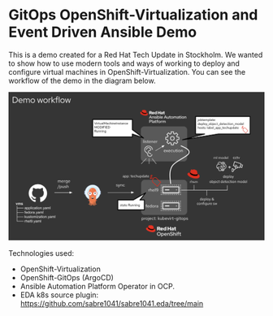 #   GitOps OpenShift-Virtualization and Event Driven Ansible Demo

This is a demo created for a Red Hat Tech Update in Stockholm.
We wanted to show how to use modern tools and ways of working to deploy and 
configure virtual machines in OpenShift-Virtualization. You can see the 
workflow of the demo in the diagram below. 

![Alt text](eda-demo.png?raw=true "EDA Demo")

Technologies used: 
* OpenShift-Virtualization
* OpenShift-GitOps (ArgoCD)
* Ansible Automation Platform Operator in OCP.
* EDA k8s source plugin: https://github.com/sabre1041/sabre1041.eda/tree/main
 
